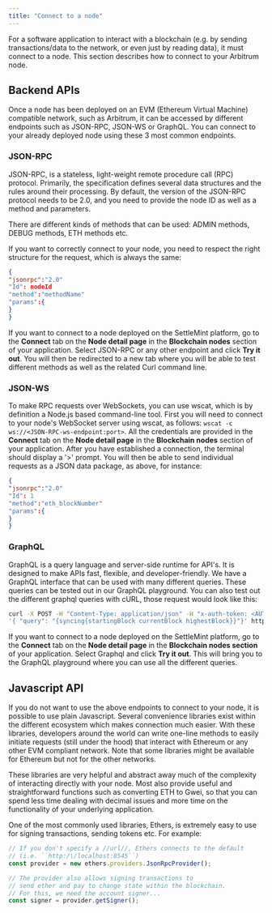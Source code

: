 ```yaml
---
title: "Connect to a node"
---
```


For a software application to interact with a blockchain (e.g. by sending transactions/data to the network, or even just by reading data), it must connect to a node. This section describes how to connect to your Arbitrum node.

## Backend APIs

Once a node has been deployed on an EVM (Ethereum Virtual Machine) compatible network, such as Arbitrum, it can be accessed by different endpoints such as JSON-RPC, JSON-WS or GraphQL. You can connect to your already deployed node using these 3 most common endpoints.

### JSON-RPC

JSON-RPC, is a stateless, light-weight remote procedure call (RPC) protocol. Primarily, the specification defines several data structures and the rules around their processing. By default, the version of the JSON-RPC protocol needs to be 2.0, and you need to provide the node ID as well as a method and parameters.

There are different kinds of methods that can be used: ADMIN methods, DEBUG methods, ETH methods etc.

If you want to correctly connect to your node, you need to respect the right structure for the request, which is always the same:

```json
{
"jsonrpc":"2.0"
"Id": nodeId
"method":"methodName"
"params":{
}
}
```

If you want to connect to a node deployed on the SettleMint platform, go to the **Connect** tab on the **Node detail page** in the **Blockchain nodes** section of your application. Select JSON-RPC or any other endpoint and click **Try it out**. You will then be redirected to a new tab where you will be able to test different methods as well as the related Curl command line.

### JSON-WS

To make RPC requests over WebSockets, you can use wscat, which is by definition a Node.js based command-line tool. First you will need to connect to your node's WebSocket server using wscat, as follows: `wscat -c ws://<JSON-RPC-ws-endpoint:port>`. All the credentials are provided in the **Connect** tab on the **Node detail page** in the **Blockchain nodes** section of your application. After you have established a connection, the terminal should display a '>' prompt. You will then be able to send individual requests as a JSON data package, as above, for instance:

```json
{
"jsonrpc":"2.0"
"Id": 1
"method":"eth_blockNumber"
"params":{
}
}
```

### GraphQL

GraphQL is a query language and server-side runtime for API's. It is designed to make APIs fast, flexible, and developer-friendly.
We have a GraphQL interface that can be used with many different queries. These queries can be tested out in our GraphQL playground. You can also test out the different graphql queries with cURL, those request would look like this:

```bash
curl -X POST -H "Content-Type: application/json" -H "x-auth-token: <AUTH_TOKEN>" --data
'{ "query": "{syncing{startingBlock currentBlock highestBlock}}"}' http://<DOMAIN>.settlemint.com/graphql
```

If you want to connect to a node deployed on the SettleMint platform, go to the **Connect** tab on the **Node detail page** in the **Blockchain nodes section** of your application. Select Graphql and click **Try it out**. This will bring you to the GraphQL playground where you can use all the different queries.

## Javascript API

If you do not want to use the above endpoints to connect to your node, it is possible to use plain Javascript. Several convenience libraries exist within the different ecosystem which makes connection much easier. With these libraries, developers around the world can write one-line methods to easily initiate requests (still under the hood) that interact with Ethereum or any other EVM compliant network. Note that some libraries might be available for Ethereum but not for the other networks.

These libraries are very helpful and abstract away much of the complexity of interacting directly with your node. Most also provide useful and straightforward functions such as converting ETH to Gwei, so that you can spend less time dealing with decimal issues and more time on the functionality of your underlying application.

One of the most commonly used libraries, Ethers, is extremely easy to use for signing transactions, sending tokens etc. For example:

```typescript
// If you don't specify a //url//, Ethers connects to the default
// (i.e. ``http:/\/localhost:8545``)
const provider = new ethers.providers.JsonRpcProvider();

// The provider also allows signing transactions to
// send ether and pay to change state within the blockchain.
// For this, we need the account signer...
const signer = provider.getSigner();
```
